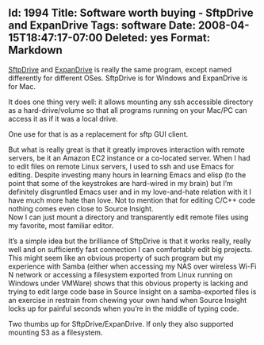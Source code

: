 Id: 1994
Title: Software worth buying - SftpDrive and ExpanDrive
Tags: software
Date: 2008-04-15T18:47:17-07:00
Deleted: yes
Format: Markdown
--------------
[SftpDrive](http://www.sftpdrive.com/) and
[ExpanDrive](http://www.magnetk.com/expandrive) is really the same
program, except named differently for different OSes. SftpDrive is for
Windows and ExpanDrive is for Mac.

It does one thing very well: it allows mounting any ssh accessible
directory as a hard-drive/volume so that all programs running on your
Mac/PC can access it as if it was a local drive.

One use for that is as a replacement for sftp GUI client.

But what is really great is that it greatly improves interaction with
remote servers, be it an Amazon EC2 instance or a co-located server.
When I had to edit files on remote Linux servers, I used to ssh and use
Emacs for editing. Despite investing many hours in learning Emacs and
elisp (to the point that some of the keystrokes are hard-wired in my
brain) but I’m definitely disgruntled Emacs user and in my love-and-hate
relation with it I have much more hate than love. Not to mention that
for editing C/C++ code nothing comes even close to Source Insight.\
Now I can just mount a directory and transparently edit remote files
using my favorite, most familiar editor.

It’s a simple idea but the brilliance of SftpDrive is that it works
really, really well and on sufficiently fast connection I can
comfortably edit big projects. This might seem like an obvious property
of such program but my experience with Samba (either when accessing my
NAS over wireless Wi-Fi N network or accessing a filesystem exported
from Linux running on Windows under VMWare) shows that this obvious
property is lacking and trying to edit large code base in Source Insight
on a samba-exported files is an exercise in restrain from chewing your
own hand when Source Insight locks up for painful seconds when you’re in
the middle of typing code.

Two thumbs up for SftpDrive/ExpanDrive. If only they also supported
mounting S3 as a filesystem.
